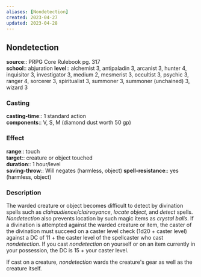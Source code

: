```yaml
---
aliases: [Nondetection]
created: 2023-04-27
updated: 2023-04-28
---
```


## Nondetection

**source**:: PRPG Core Rulebook pg. 317  
**school**:: abjuration
**level**:: alchemist 3, antipaladin 3, arcanist 3, hunter 4, inquisitor 3, investigator 3, medium 2, mesmerist 3, occultist 3, psychic 3, ranger 4, sorcerer 3, spiritualist 3, summoner 3, summoner (unchained) 3, wizard 3

### Casting

**casting-time**:: 1 standard action  
**components**:: V, S, M (diamond dust worth 50 gp)

### Effect

**range**:: touch  
**target**:: creature or object touched  
**duration**:: 1 hour/level  
**saving-throw**:: Will negates (harmless, object)
**spell-resistance**:: yes (harmless, object)

### Description

The warded creature or object becomes difficult to detect by divination spells such as *clairaudience/clairvoyance*, *locate object*, and *detect* spells. *Nondetection* also prevents location by such magic items as *crystal balls*. If a divination is attempted against the warded creature or item, the caster of the divination must succeed on a caster level check (1d20 + caster level) against a DC of 11 + the caster level of the spellcaster who cast *nondetection*. If you cast *nondetection* on yourself or on an item currently in your possession, the DC is 15 + your caster level.  
  
If cast on a creature, *nondetection* wards the creature's gear as well as the creature itself.
